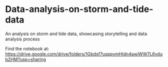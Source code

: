 # Data-analysis-on-storm-and-tide-data
An analysis on storm and tide data, showcasing storytelling and data analysis process

Find the notebook at:
https://drive.google.com/drive/folders/1Gbdsf7usppvmHIdn4awiWW7L6ydub2HM?usp=sharing
